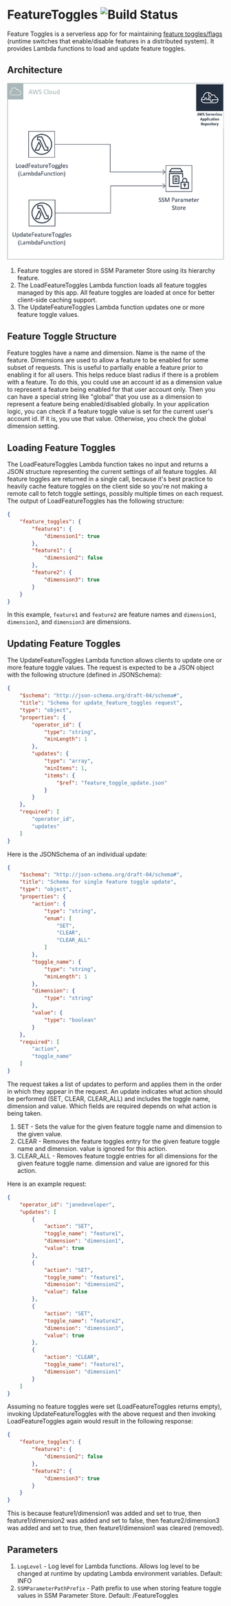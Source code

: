 # FeatureToggles ![Build Status](https://codebuild.us-west-2.amazonaws.com/badges?uuid=eyJlbmNyeXB0ZWREYXRhIjoiSDZubURMQ0tWWVFUc0pqZzBXTkh3Q05IcGlYamJqeW5zYzZOa1d6TkdPbWFaVkY4SHRMTjJXR3BrVk5tbjJnZzQ2SmdZNTJId1lLaGtxUC9LNkRtQkpJPSIsIml2UGFyYW1ldGVyU3BlYyI6IldGL05aT25QSE9xakMrdHYiLCJtYXRlcmlhbFNldFNlcmlhbCI6MX0%3D&branch=master)

Feature Toggles is a serverless app for for maintaining [feature toggles/flags](https://martinfowler.com/articles/feature-toggles.html) (runtime switches that enable/disable features in a distributed system). It provides Lambda functions to load and update feature toggles.

## Architecture

![App Architecture](/architecture.png)

1. Feature toggles are stored in SSM Parameter Store using its hierarchy feature.
1. The LoadFeatureToggles Lambda function loads all feature toggles managed by this app. All feature toggles are loaded at once for better client-side caching support.
1. The UpdateFeatureToggles Lambda function updates one or more feature toggle values.

## Feature Toggle Structure

Feature toggles have a name and dimension. Name is the name of the feature. Dimensions are used to allow a feature to be enabled for some subset of requests. This is useful to partially enable a feature prior to enabling it for all users. This helps reduce blast radius if there is a problem with a feature. To do this, you could use an account id as a dimension value to represent a feature being enabled for that user account only. Then you can have a special string like "global" that you use as a dimension to represent a feature being enabled/disabled globally. In your application logic, you can check if a feature toggle value is set for the current user's account id. If it is, you use that value. Otherwise, you check the global dimension setting.

## Loading Feature Toggles

The LoadFeatureToggles Lambda function takes no input and returns a JSON structure representing the current settings of all feature toggles. All feature toggles are returned in a single call, because it's best practice to heavily cache feature toggles on the client side so you're not making a remote call to fetch toggle settings, possibly multiple times on each request. The output of LoadFeatureToggles has the following structure:

```json
{
    "feature_toggles": {
        "feature1": {
            "dimension1": true
        },
        "feature1": {
            "dimension2": false
        },
        "feature2": {
            "dimension3": true
        }
    }
}
```

In this example, `feature1` and `feature2` are feature names and `dimension1`, `dimension2`, and `dimension3` are dimensions.

## Updating Feature Toggles

The UpdateFeatureToggles Lambda function allows clients to update one or more feature toggle values. The request is expected to be a JSON object with the following structure (defined in JSONSchema):

```json
{
    "$schema": "http://json-schema.org/draft-04/schema#",
    "title": "Schema for update_feature_toggles request",
    "type": "object",
    "properties": {
        "operator_id": {
            "type": "string",
            "minLength": 1
        },
        "updates": {
            "type": "array",
            "minItems": 1,
            "items": {
                "$ref": "feature_toggle_update.json"
            }
        }
    },
    "required": [
        "operator_id",
        "updates"
    ]
}
```

Here is the JSONSchema of an individual update:

```json
{
    "$schema": "http://json-schema.org/draft-04/schema#",
    "title": "Schema for single feature toggle update",
    "type": "object",
    "properties": {
        "action": {
            "type": "string",
            "enum": [
                "SET",
                "CLEAR",
                "CLEAR_ALL"
            ]
        },
        "toggle_name": {
            "type": "string",
            "minLength": 1
        },
        "dimension": {
            "type": "string"
        },
        "value": {
            "type": "boolean"
        }
    },
    "required": [
        "action",
        "toggle_name"
    ]
}
```

The request takes a list of updates to perform and applies them in the order in which they appear in the request. An update indicates what action should be performed (SET, CLEAR, CLEAR_ALL) and includes the toggle name, dimension and value. Which fields are required depends on what action is being taken.

1. SET - Sets the value for the given feature toggle name and dimension to the given value.
1. CLEAR - Removes the feature toggles entry for the given feature toggle name and dimension. value is ignored for this action.
1. CLEAR_ALL - Removes feature toggle entries for all dimensions for the given feature toggle name. dimension and value are ignored for this action.

Here is an example request:

```json
{
    "operator_id": "janedeveloper",
    "updates": [
        {
            "action": "SET",
            "toggle_name": "feature1",
            "dimension": "dimension1",
            "value": true
        },
        {
            "action": "SET",
            "toggle_name": "feature1",
            "dimension": "dimension2",
            "value": false
        },
        {
            "action": "SET",
            "toggle_name": "feature2",
            "dimension": "dimension3",
            "value": true
        },
        {
            "action": "CLEAR",
            "toggle_name": "feature1",
            "dimension": "dimension1"
        }
    ]
}
```

Assuming no feature toggles were set (LoadFeatureToggles returns empty), invoking UpdateFeatureToggles with the above request and then invoking LoadFeatureToggles again would result in the following response:

```json
{
    "feature_toggles": {
        "feature1": {
            "dimension2": false
        },
        "feature2": {
            "dimension3": true
        }
    }
}
```

This is because feature1/dimension1 was added and set to true, then feature1/dimension2 was added and set to false, then feature2/dimension3 was added and set to true, then feature1/dimension1 was cleared (removed).

## Parameters

1. `LogLevel` - Log level for Lambda functions. Allows log level to be changed at runtime by updating Lambda environment variables. Default: INFO
1. `SSMParameterPathPrefix` - Path prefix to use when storing feature toggle values in SSM Parameter Store. Default: /FeatureToggles